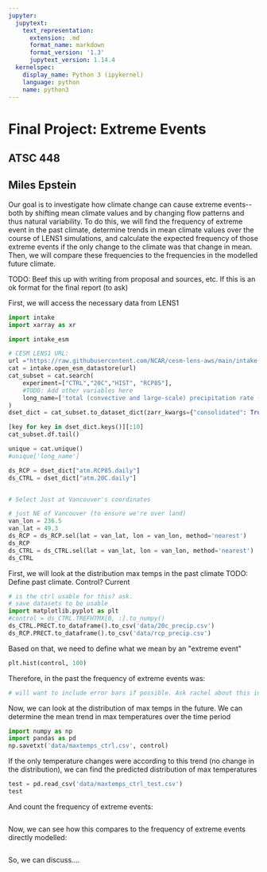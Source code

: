 ```yaml
---
jupyter:
  jupytext:
    text_representation:
      extension: .md
      format_name: markdown
      format_version: '1.3'
      jupytext_version: 1.14.4
  kernelspec:
    display_name: Python 3 (ipykernel)
    language: python
    name: python3
---
```


# Final Project: Extreme Events
## ATSC 448
## Miles Epstein

Our goal is to investigate how climate change can cause extreme events--both by shifting mean climate values and by changing flow patterns and thus natural variability. To do this, we will find the frequency of extreme event in the past climate, determine trends in mean climate values over the course of LENS1 simulations, and calculate the expected frequency of those extreme events if the only change to the climate was that change in mean. Then, we will compare these frequencies to the frequencies in the modelled future climate.

TODO: Beef this up with writing from proposal and sources, etc. If this is an ok format for the final report (to ask)


First, we will access the necessary data from LENS1

```python
import intake
import xarray as xr

import intake_esm

# CESM LENS1 URL:
url ="https://raw.githubusercontent.com/NCAR/cesm-lens-aws/main/intake-catalogs/aws-cesm1-le.json"
cat = intake.open_esm_datastore(url)
cat_subset = cat.search(
    experiment=["CTRL","20C","HIST", "RCP85"],
    #TODO: Add other variables here
    long_name=['total (convective and large-scale) precipitation rate (liq + ice)'], 
)
dset_dict = cat_subset.to_dataset_dict(zarr_kwargs={"consolidated": True}, storage_options={"anon": True})
```

```python
[key for key in dset_dict.keys()][:10]
cat_subset.df.tail()
```

```python
unique = cat.unique()
#unique['long_name']
```

```python
ds_RCP = dset_dict["atm.RCP85.daily"]
ds_CTRL = dset_dict["atm.20C.daily"]


# Select Just at Vancouver's coordinates

# just NE of Vancouver (to ensure we're over land)
van_lon = 236.5
van_lat = 49.3
ds_RCP = ds_RCP.sel(lat = van_lat, lon = van_lon, method='nearest')
ds_RCP
ds_CTRL = ds_CTRL.sel(lat = van_lat, lon = van_lon, method='nearest')
ds_CTRL


```

First, we will look at the distribution max temps in the past climate TODO: Define past climate. Control? Current

```python
# is the ctrl usable for this? ask. 
# save datasets to be usable
import matplotlib.pyplot as plt
#control = ds_CTRL.TREFHTMX[0, :].to_numpy()
ds_CTRL.PRECT.to_dataframe().to_csv('data/20c_precip.csv')
ds_RCP.PRECT.to_dataframe().to_csv('data/rcp_precip.csv')
```

Based on that, we need to define what we mean by an "extreme event"

```python
plt.hist(control, 100)
```

Therefore, in the past the frequency of extreme events was:

```python
# will want to include error bars if possible. Ask rachel about this in class
```

Now, we can look at the distribution of max temps in the future. We can determine the mean trend in max temperatures over the time period

```python
import numpy as np
import pandas as pd
np.savetxt('data/maxtemps_ctrl.csv', control)
```

If the only temperature changes were according to this trend (no change in the distribution), we can find the predicted distribution of max temperatures

```python
test = pd.read_csv('data/maxtemps_ctrl_test.csv')
test
```

And count the frequency of extreme events:

```python

```

Now, we can see how this compares to the frequency of extreme events directly modelled:

```python

```

So, we can discuss....

